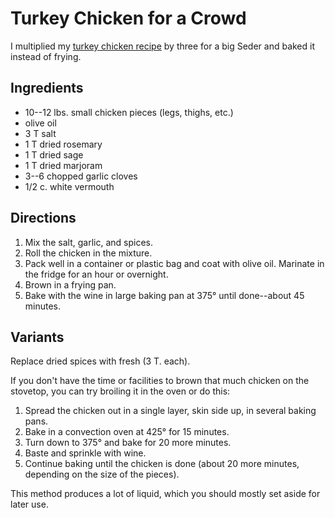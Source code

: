 # Turkey Chicken for a Crowd

I multiplied my [turkey chicken recipe](../poultry/turkeyChicken.md) by three for a big Seder and baked it instead of frying. 

## Ingredients

* 10--12 lbs. small chicken pieces (legs, thighs, etc.)
* olive oil
* 3 T salt
* 1 T dried rosemary
* 1 T dried sage
* 1 T dried marjoram
* 3--6 chopped garlic cloves
* 1/2 c. white vermouth

## Directions

1. Mix the salt, garlic, and spices.
2. Roll the chicken in the mixture.
3. Pack well in a container or plastic bag and coat with olive oil. Marinate in the fridge for an hour or overnight.
4. Brown in a frying pan.
5. Bake with the wine in large baking pan at 375° until done--about 45 minutes.

## Variants

Replace dried spices with fresh (3 T. each).

If you don't have the time or facilities to brown that much chicken on the stovetop, you can try broiling it in the oven or do this:

1. Spread the chicken out in a single layer, skin side up, in several baking pans.
2. Bake in a convection oven at 425° for 15 minutes.
3. Turn down to 375° and bake for 20 more minutes.
4. Baste and sprinkle with wine.
5. Continue baking until the chicken is done (about 20 more minutes, depending on the size of the pieces).

This method produces a lot of liquid, which you should mostly set aside for later use.

